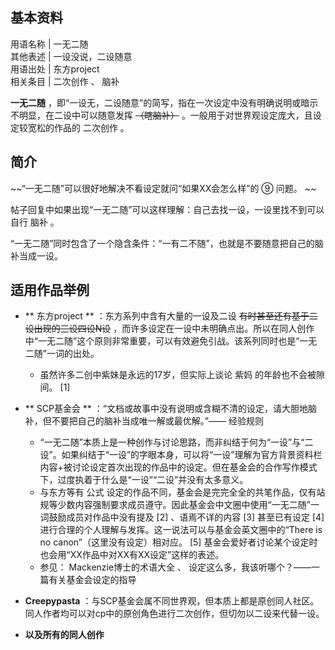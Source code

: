 **基本资料**  
---  
用语名称  |  一无二随   
其他表述  |  一设没说，二设随意   
用语出处  |  东方project   
相关条目  |  二次创作  、  脑补   
  
**一无二随** ，即“一设无，二设随意”的简写，指在一次设定中没有明确说明或暗示不明显，在二设中可以随意发挥 ~~（瞎脑补）~~
。一般用于对世界观设定庞大，且设定较宽松的作品的  二次创作  。

##  简介

~~“一无二随”可以很好地解决不看设定就问“如果XX会怎么样”的 ⑨  问题。 ~~

帖子回复中如果出现“一无二随”可以这样理解：自己去找一设，一设里找不到可以自行  脑补  。

“一无二随”同时包含了一个隐含条件：“一有二不随”，也就是不要随意把自己的脑补当成一设。

##  适用作品举例

  * ** 东方project  ** ：东方系列中含有大量的一设及二设 ~~有时甚至还有基于二设出现的三设四设N设~~ ，而许多设定在一设中未明确点出。所以在同人创作中“一无二随”这个原则非常重要，可以有效避免引战。该系列同时也是“一无二随”一词的出处。 
    * 虽然许多二创中紫妹是永远的17岁，但实际上谈论  紫妈  的年龄也不会被隙间。  [1] 

  * ** SCP基金会  ** ：“文档或故事中没有说明或含糊不清的设定，请大胆地脑补，但不要把自己的脑补当成唯一解或最优解。”——  经验规则 
    * “一无二随”本质上是一种创作与讨论思路，而非纠结于何为“一设”与“二设”。如果纠结于“一设”的字眼本身，可以将“一设”理解为官方背景资料栏内容+被讨论设定首次出现的作品中的设定。但在基金会的合作写作模式下，过度执着于什么是“一设”“二设”并没有太多意义。 
    * 与东方等有  公式  设定的作品不同，基金会是完完全全的共笔作品，仅有站规等少数内容强制要求成员遵守。因此基金会中文圈中使用“一无二随”一词鼓励成员对作品中没有提及  [2]  、语焉不详的内容  [3]  甚至已有设定  [4]  进行合理的个人理解与发挥。这一说法可以与基金会英文圈中的“There is no canon”（这里没有设定）相对应。  [5]  基金会爱好者讨论某个设定时也会用“XX作品中对XX有XX设定”这样的表述。 
    * 参见：  Mackenzie博士的术语大全  、  设定这么多，我该听哪个？——一篇有关基金会设定的指导 

  * **Creepypasta** ：与SCP基金会属不同世界观，但本质上都是原创同人社区。同人作者均可以对cp中的原创角色进行二次创作，但切勿以二设来代替一设。 

  * **以及所有的同人创作**
